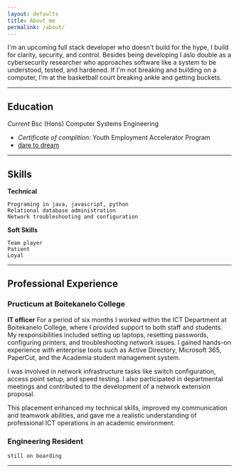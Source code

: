 ```yaml
---
layout: defaults
title: About me
permalink: /about/
---
```


I'm an upcoming full stack developer who doesn't build for the hype, I build for clarity, security, and control. Besides being developing I aslo double as a cybersecurity researcher who approaches software like a system to be understood, tested, and hardened. If I'm not breaking and building on a computer, I'm at the basketball court breaking ankle and getting buckets.

---
## Education

_Current_  Bsc (Hons) Computer Systems Engineering

- _Certificate of complition:_ Youth Employment Accelerator Program
- [dare to dream](https://www.facebook.com/daretodreamhub/)

 ---

## Skills

**Technical**

    Programing in java, javascript, python
    Relational database administration
    Network troubleshooting and configuration

**Soft Skills**

    Team player 
    Patient 
    Loyal

 ---

## Professional Experience

### Pructicum at Boitekanelo College

**IT officer**
For a period of six months I worked within the ICT Department at Boitekanelo College, where I provided support to both staff and students. My responsibilities included setting up laptops, resetting passwords, configuring printers, and troubleshooting network issues. I gained hands-on experience with enterprise tools such as Active Directory, Microsoft 365, PaperCut, and the Academia student management system.

I was involved in network infrastructure tasks like switch configuration, access point setup, and speed testing. I also participated in departmental meetings and contributed to the development of a network extension proposal.

This placement enhanced my technical skills, improved my communication and teamwork abilities, and gave me a realistic understanding of professional ICT operations in an academic environment.

### Engineering Resident

    still on boarding

---
